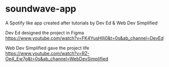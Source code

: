 # soundwave-app
A Spotify like app created after tutorials by Dev Ed &amp; Web Dev Simplified

Dev Ed designed the project in Figma <br>
https://www.youtube.com/watch?v=FK4YusHIIj0&t=0s&ab_channel=DevEd

Web Dev Simplified gave the project life <br>
https://www.youtube.com/watch?v=RZ-Oe4_Ew7g&t=0s&ab_channel=WebDevSimplified
